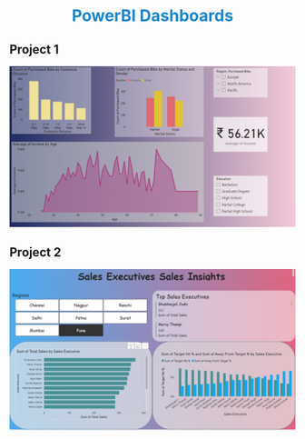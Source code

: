 <h1 align="center" style="color:#1986cf">PowerBI Dashboards</h1>
<h2>Project 1</h2>
<div align="center"><img src="https://github.com/AkashHiremath856/Data-Analysis-Projects/blob/main/PowerBI/Project%201.png"></div>
<h2>Project 2</h2>
<div align="center"><img src="https://github.com/AkashHiremath856/Data-Analysis-Projects/blob/main/PowerBI/Project%202%20pbix.png"></div>
